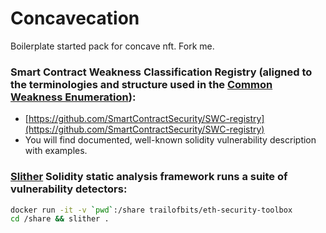 # Concavecation

Boilerplate started pack for concave nft. Fork me.

### Smart Contract Weakness Classification Registry (aligned to the terminologies and structure used in the [Common Weakness Enumeration](https://cwe.mitre.org)):

- [https://github.com/SmartContractSecurity/SWC-registry](https://github.com/SmartContractSecurity/SWC-registry)
- You will find documented, well-known solidity vulnerability description with examples. 

### [Slither](https://github.com/crytic/slither) Solidity static analysis framework runs a suite of vulnerability detectors:

``` bash
docker run -it -v `pwd`:/share trailofbits/eth-security-toolbox
cd /share && slither .
```
